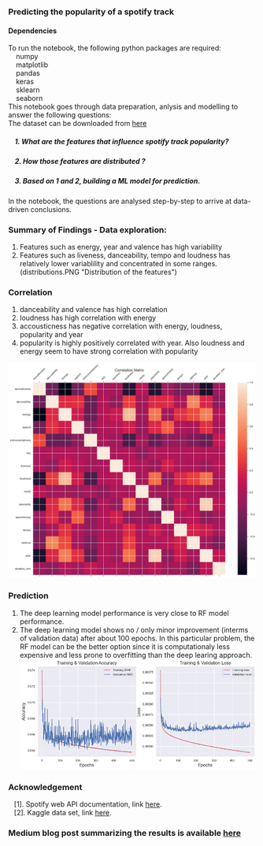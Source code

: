 ### Predicting the popularity of a spotify track
#### Dependencies
To run the notebook, the following python packages are required:<br />
   &nbsp;&nbsp;&nbsp; numpy <br />
   &nbsp;&nbsp;&nbsp;     matplotlib <br />
   &nbsp;&nbsp;&nbsp;     pandas <br />
   &nbsp;&nbsp;&nbsp;    keras<br />
   &nbsp;&nbsp;&nbsp;     sklearn <br />
   &nbsp;&nbsp;&nbsp;     seaborn <br />
This notebook goes through data preparation, anlysis and modelling to answer the following questions: <br />
The dataset can be downloaded from [here](https://www.kaggle.com/ektanegi/spotifydata-19212020)

##### &nbsp;&nbsp;&nbsp; 1. What are the features that influence spotify track popularity?
##### &nbsp;&nbsp;&nbsp; 2. How those features are distributed ?
##### &nbsp;&nbsp;&nbsp; 3. Based on 1 and 2, building a ML model for prediction.

In the notebook, the questions are analysed step-by-step to arrive at data-driven conclusions.
### Summary of Findings - Data exploration:
1. Features such as energy, year and valence has high variability <br />
2. Features such as liveness, danceability, tempo and loudness has relatively lower variablility and concentrated in some ranges. <br />
(distributions.PNG "Distribution of the features")
### Correlation
1. danceability and valence has high correlation <br />
2. loudness has high correlation with energy <br />
3. accousticness has negative correlation with energy, loudness, popularity and year <br />
4. popularity is highly positively correlated with year. Also loudness and energy seem to have strong correlation with popularity <br />

![alt text](corr.PNG "Correlation Matrix")
### Prediction
1. The deep learning model performance is very close to RF model performance.
2. The deep learning model shows no / only minor improvement (interms of validation data) after about 100 epochs. In this particular problem, the RF model can be the better option since it is computationaly less expensive and less prone to overfitting than the deep learing approach.
![alt text](dl.PNG "Training and validation metrics for the deep learning model")

### Acknowledgement
&nbsp;&nbsp; [1]. Spotify web API documentation, link [here](https://developer.spotify.com/documentation/web-api/reference/#/operations/get-track). <br />
&nbsp;&nbsp; [2]. Kaggle data set, link [here](https://www.kaggle.com/ektanegi/spotifydata-19212020). <br />
### Medium blog post summarizing the results is available [here]()